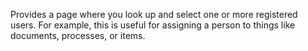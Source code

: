 Provides a page where you look up and select one or more registered users. For example, this is useful for assigning a person to things like documents, processes, or items.

